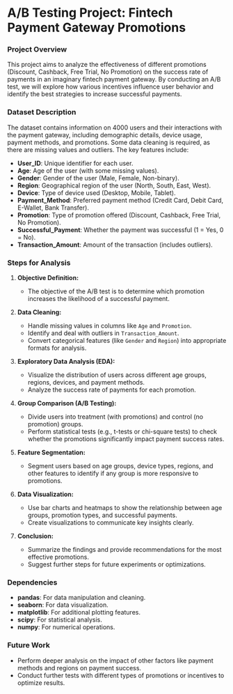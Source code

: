 # A/B Testing Project: Fintech Payment Gateway Promotions

### Project Overview
This project aims to analyze the effectiveness of different promotions (Discount, Cashback, Free Trial, No Promotion) on the success rate of payments in an imaginary fintech payment gateway. By conducting an A/B test, we will explore how various incentives influence user behavior and identify the best strategies to increase successful payments.

### Dataset Description
The dataset contains information on 4000 users and their interactions with the payment gateway, including demographic details, device usage, payment methods, and promotions. Some data cleaning is required, as there are missing values and outliers. The key features include:

- **User_ID**: Unique identifier for each user.
- **Age**: Age of the user (with some missing values).
- **Gender**: Gender of the user (Male, Female, Non-binary).
- **Region**: Geographical region of the user (North, South, East, West).
- **Device**: Type of device used (Desktop, Mobile, Tablet).
- **Payment_Method**: Preferred payment method (Credit Card, Debit Card, E-Wallet, Bank Transfer).
- **Promotion**: Type of promotion offered (Discount, Cashback, Free Trial, No Promotion).
- **Successful_Payment**: Whether the payment was successful (1 = Yes, 0 = No).
- **Transaction_Amount**: Amount of the transaction (includes outliers).

### Steps for Analysis

1. **Objective Definition:**
   - The objective of the A/B test is to determine which promotion increases the likelihood of a successful payment.

2. **Data Cleaning:**
   - Handle missing values in columns like `Age` and `Promotion`.
   - Identify and deal with outliers in `Transaction_Amount`.
   - Convert categorical features (like `Gender` and `Region`) into appropriate formats for analysis.

3. **Exploratory Data Analysis (EDA):**
   - Visualize the distribution of users across different age groups, regions, devices, and payment methods.
   - Analyze the success rate of payments for each promotion.

4. **Group Comparison (A/B Testing):**
   - Divide users into treatment (with promotions) and control (no promotion) groups.
   - Perform statistical tests (e.g., t-tests or chi-square tests) to check whether the promotions significantly impact payment success rates.

5. **Feature Segmentation:**
   - Segment users based on age groups, device types, regions, and other features to identify if any group is more responsive to promotions.

6. **Data Visualization:**
   - Use bar charts and heatmaps to show the relationship between age groups, promotion types, and successful payments.
   - Create visualizations to communicate key insights clearly.

7. **Conclusion:**
   - Summarize the findings and provide recommendations for the most effective promotions.
   - Suggest further steps for future experiments or optimizations.

### Dependencies

- **pandas**: For data manipulation and cleaning.
- **seaborn**: For data visualization.
- **matplotlib**: For additional plotting features.
- **scipy**: For statistical analysis.
- **numpy**: For numerical operations.

### Future Work
- Perform deeper analysis on the impact of other factors like payment methods and regions on payment success.
- Conduct further tests with different types of promotions or incentives to optimize results.

